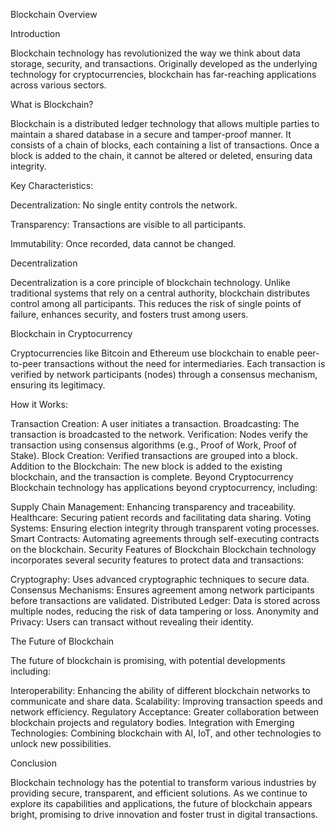 Blockchain Overview


Introduction

Blockchain technology has revolutionized the way we think about data storage, security, and transactions. Originally developed as the underlying technology for cryptocurrencies, blockchain has far-reaching applications across various sectors.

What is Blockchain?

Blockchain is a distributed ledger technology that allows multiple parties to maintain a shared database in a secure and tamper-proof manner. It consists of a chain of blocks, each containing a list of transactions. Once a block is added to the chain, it cannot be altered or deleted, ensuring data integrity.

Key Characteristics:

Decentralization: No single entity controls the network.

Transparency: Transactions are visible to all participants.

Immutability: Once recorded, data cannot be changed.

Decentralization

Decentralization is a core principle of blockchain technology. Unlike traditional systems that rely on a central authority, blockchain distributes control among all participants. This reduces the risk of single points of failure, enhances security, and fosters trust among users.

Blockchain in Cryptocurrency

Cryptocurrencies like Bitcoin and Ethereum use blockchain to enable peer-to-peer transactions without the need for intermediaries. Each transaction is verified by network participants (nodes) through a consensus mechanism, ensuring its legitimacy.

How it Works:

Transaction Creation: A user initiates a transaction.
Broadcasting: The transaction is broadcasted to the network.
Verification: Nodes verify the transaction using consensus algorithms (e.g., Proof of Work, Proof of Stake).
Block Creation: Verified transactions are grouped into a block.
Addition to the Blockchain: The new block is added to the existing blockchain, and the transaction is complete.
Beyond Cryptocurrency
Blockchain technology has applications beyond cryptocurrency, including:

Supply Chain Management: Enhancing transparency and traceability.
Healthcare: Securing patient records and facilitating data sharing.
Voting Systems: Ensuring election integrity through transparent voting processes.    
Smart Contracts: Automating agreements through self-executing contracts on the blockchain.
Security Features of Blockchain
Blockchain technology incorporates several security features to protect data and transactions:

Cryptography: Uses advanced cryptographic techniques to secure data.
Consensus Mechanisms: Ensures agreement among network participants before transactions are validated.
Distributed Ledger: Data is stored across multiple nodes, reducing the risk of data tampering or loss.
Anonymity and Privacy: Users can transact without revealing their identity.

The Future of Blockchain

The future of blockchain is promising, with potential developments including:

Interoperability: Enhancing the ability of different blockchain networks to communicate and share data.
Scalability: Improving transaction speeds and network efficiency.
Regulatory Acceptance: Greater collaboration between blockchain projects and regulatory bodies.
Integration with Emerging Technologies: Combining blockchain with AI, IoT, and other technologies to unlock new possibilities.

Conclusion

Blockchain technology has the potential to transform various industries by providing secure, transparent, and efficient solutions. As we continue to explore its capabilities and applications, the future of blockchain appears bright, promising to drive innovation and foster trust in digital transactions.
